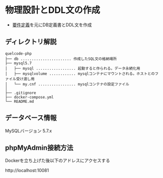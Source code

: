 # 物理設計とDDL文の作成

- [要件定義](https://docs.google.com/document/d/1z49RCAEeJaD6HiZM_ZCKujJkhYyYjo9ZGP8SQb8aXU0/edit)を元にDB定義書とDDL文を作成

## ディレクトリ解説

```
quelcode-php
├── db ....................... 作成したSQL文の格納場所
├── mysql5.7
│   ├── mysql .................. 起動すると作られる。データ永続化用
│   ├── mysqlvolume ............ mysqlコンテナにマウントされる。ホストとのファイル受け渡し用
│   └── my.cnf ................. mysqlコンテナの設定ファイル
│  
├── .gitignore
├── docker-compose.yml
└── README.md
```

## データベース情報
MySQLバージョン 5.7.x

## phpMyAdmin接続方法

Dockerを立ち上げた後以下のアドレスにアクセスする

http://localhost:10081
